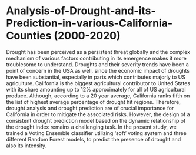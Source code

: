 # Analysis-of-Drought-and-its-Prediction-in-various-California-Counties (2000-2020)

Drought has been perceived as a persistent threat globally and the complex mechanism of various factors contributing in its emergence makes it more troublesome to understand. Droughts and their severity trends have been a point of concern in the USA as well, since the economic impact of droughts have been substantial, especially in parts which contributes majorly to US agriculture. California is the biggest agricultural contributor to United States with its share amounting up to 12% approximately for all of US agricultural produce. Although, according to a 20 year average, California ranks fifth on the list of highest average percentage of drought hit regions. Therefore, drought analysis and drought prediction are of crucial importance for California in order to mitigate the associated risks. However, the design of a consistent drought prediction model based on the dynamic relationship of the drought index remains a challenging task. In the present study, we trained a Voting Ensemble classifier utilizing ‘soft’ voting system and three different Random Forest models, to predict the presence of drought and also its intensity. 



